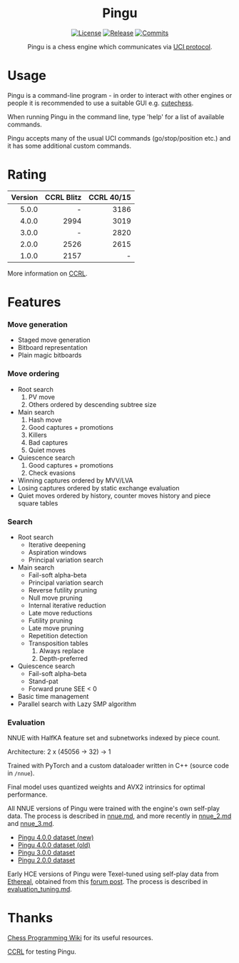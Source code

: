 <div align="center">

  # Pingu

  [![License][license-badge]][license-link]
  [![Release][release-badge]][release-link]
  [![Commits][commits-badge]][commits-link]

Pingu is a chess engine which communicates via [UCI protocol](https://gist.github.com/DOBRO/2592c6dad754ba67e6dcaec8c90165bf).

</div>

# Usage

Pingu is a command-line program - in order to interact with other engines or people it is recommended to use a suitable GUI e.g. [cutechess](https://github.com/cutechess/cutechess).

When running Pingu in the command line, type 'help' for a list of available commands.

Pingu accepts many of the usual UCI commands (go/stop/position etc.) and it has some additional custom commands.

# Rating

| Version | CCRL Blitz | CCRL 40/15 |
| ------: | ---------: | ---------: |
| 5.0.0   | -          | 3186       |
| 4.0.0   | 2994       | 3019       |
| 3.0.0   | -          | 2820       |
| 2.0.0   | 2526       | 2615       |
| 1.0.0   | 2157       | -          |

More information on [CCRL](https://www.computerchess.org.uk/ccrl/).

# Features

### Move generation

- Staged move generation
- Bitboard representation
- Plain magic bitboards

### Move ordering

- Root search
  1. PV move
  2. Others ordered by descending subtree size
- Main search
  1. Hash move
  2. Good captures + promotions
  3. Killers
  4. Bad captures
  5. Quiet moves
- Quiescence search
  1. Good captures + promotions
  2. Check evasions
- Winning captures ordered by MVV/LVA
- Losing captures ordered by static exchange evaluation
- Quiet moves ordered by history, counter moves history and piece square tables

### Search

- Root search
  - Iterative deepening
  - Aspiration windows
  - Principal variation search
- Main search
  - Fail-soft alpha-beta
  - Principal variation search
  - Reverse futility pruning
  - Null move pruning
  - Internal iterative reduction
  - Late move reductions
  - Futility pruning
  - Late move pruning
  - Repetition detection
  - Transposition tables
    1. Always replace
    2. Depth-preferred
- Quiescence search
  - Fail-soft alpha-beta
  - Stand-pat
  - Forward prune SEE < 0
- Basic time management
- Parallel search with Lazy SMP algorithm

### Evaluation

NNUE with HalfKA feature set and subnetworks indexed by piece count.

Architecture: 2 x (45056 -> 32) -> 1

Trained with PyTorch and a custom dataloader written in C++ (source code in `/nnue`).

Final model uses quantized weights and AVX2 intrinsics for optimal performance.

All NNUE versions of Pingu were trained with the engine's own self-play data.
The process is described in [nnue.md](/docs/nnue.md), and more recently in [nnue_2.md](/docs/nnue_2.md) and [nnue_3.md](/docs/nnue_3.md).

- [Pingu 4.0.0 dataset (new)](https://huggingface.co/datasets/WillChing01/pingu_4)
- [Pingu 4.0.0 dataset (old)](https://huggingface.co/datasets/WillChing01/pingu)
- [Pingu 3.0.0 dataset](https://www.kaggle.com/datasets/williamching/pingu-3-0-0-self-play-data)
- [Pingu 2.0.0 dataset](https://www.kaggle.com/datasets/williamching/pingu-2-0-0-dataset)

Early HCE versions of Pingu were Texel-tuned using self-play data from [Ethereal](https://github.com/AndyGrant/Ethereal), obtained from this [forum post](https://talkchess.com/forum3/viewtopic.php?f=7&t=77502).
The process is described in [evaluation_tuning.md](/docs/evaluation_tuning.md).

# Thanks

[Chess Programming Wiki](https://www.chessprogramming.org) for its useful resources.

[CCRL](https://www.computerchess.org.uk/ccrl/) for testing Pingu.

[commits-badge]:https://img.shields.io/github/commits-since/WillChing01/Pingu/latest?style=for-the-badge
[commits-link]:https://github.com/WillChing01/Pingu/commits/master
[release-badge]:https://img.shields.io/github/v/release/WillChing01/Pingu?style=for-the-badge&label=official%20release
[release-link]:https://github.com/WillChing01/Pingu/releases/latest
[license-badge]:https://img.shields.io/github/license/WillChing01/Pingu?style=for-the-badge&label=license&color=success
[license-link]:https://github.com/WillChing01/Pingu/blob/master/LICENSE
